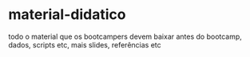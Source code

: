 # material-didatico
todo o material que os bootcampers devem baixar antes do bootcamp, dados, scripts etc, mais slides, referências etc
